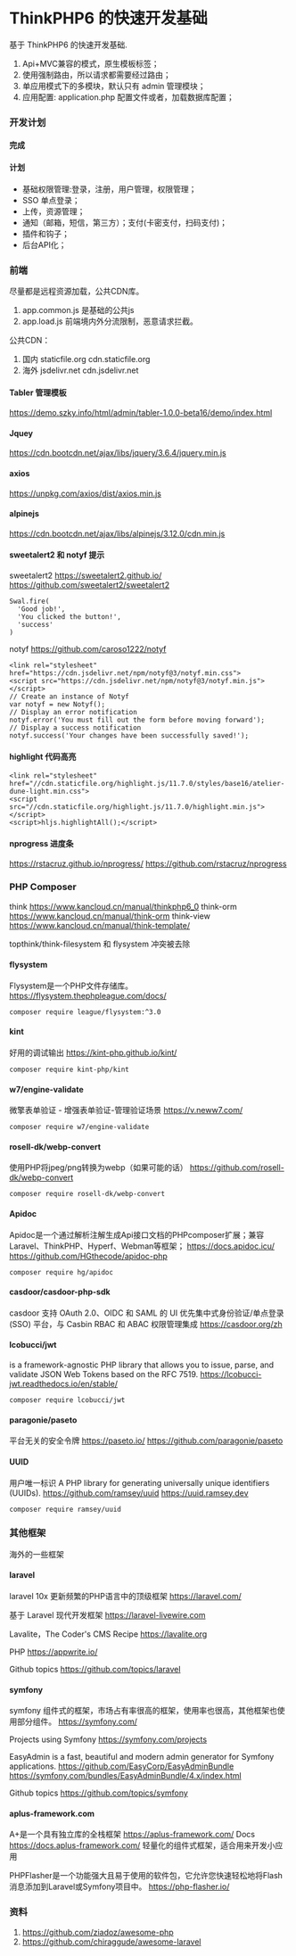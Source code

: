 # ThinkPHP6 的快速开发基础

基于 ThinkPHP6 的快速开发基础.

1. Api+MVC兼容的模式，原生模板标签；
2. 使用强制路由，所以请求都需要经过路由；
3. 单应用模式下的多模块，默认只有 admin 管理模块；
4. 应用配置: application.php 配置文件或者，加载数据库配置；

### 开发计划

#### 完成

#### 计划

- 基础权限管理:登录，注册，用户管理，权限管理；
- SSO 单点登录；
- 上传，资源管理；
- 通知（邮箱，短信，第三方）；支付(卡密支付，扫码支付)；
- 插件和钩子；
- 后台API化；

### 前端

尽量都是远程资源加载，公共CDN库。

1. app.common.js 是基础的公共js
2. app.load.js 前端境内外分流限制，恶意请求拦截。

公共CDN：

1. 国内 staticfile.org cdn.staticfile.org
2. 海外 jsdelivr.net cdn.jsdelivr.net

#### Tabler 管理模板
https://demo.szky.info/html/admin/tabler-1.0.0-beta16/demo/index.html

#### Jquey
https://cdn.bootcdn.net/ajax/libs/jquery/3.6.4/jquery.min.js

#### axios
https://unpkg.com/axios/dist/axios.min.js

#### alpinejs
https://cdn.bootcdn.net/ajax/libs/alpinejs/3.12.0/cdn.min.js

#### sweetalert2 和 notyf 提示

sweetalert2
https://sweetalert2.github.io/
https://github.com/sweetalert2/sweetalert2
```
Swal.fire(
  'Good job!',
  'You clicked the button!',
  'success'
)
```

notyf
https://github.com/caroso1222/notyf
```
<link rel="stylesheet" href="https://cdn.jsdelivr.net/npm/notyf@3/notyf.min.css">
<script src="https://cdn.jsdelivr.net/npm/notyf@3/notyf.min.js"></script>
// Create an instance of Notyf
var notyf = new Notyf();
// Display an error notification
notyf.error('You must fill out the form before moving forward');
// Display a success notification
notyf.success('Your changes have been successfully saved!');
```

#### highlight 代码高亮
```
<link rel="stylesheet" href="//cdn.staticfile.org/highlight.js/11.7.0/styles/base16/atelier-dune-light.min.css">
<script src="//cdn.staticfile.org/highlight.js/11.7.0/highlight.min.js"></script>
<script>hljs.highlightAll();</script>
```
#### nprogress 进度条
https://rstacruz.github.io/nprogress/
https://github.com/rstacruz/nprogress

### PHP Composer

think
https://www.kancloud.cn/manual/thinkphp6_0
think-orm
https://www.kancloud.cn/manual/think-orm
think-view
https://www.kancloud.cn/manual/think-template/

topthink/think-filesystem 和 flysystem 冲突被去除


#### flysystem
Flysystem是一个PHP文件存储库。
https://flysystem.thephpleague.com/docs/
```
composer require league/flysystem:^3.0
```

#### kint
好用的调试输出
https://kint-php.github.io/kint/
```
composer require kint-php/kint
```

#### w7/engine-validate
微擎表单验证 - 增强表单验证-管理验证场景
https://v.neww7.com/
```
composer require w7/engine-validate
```

#### rosell-dk/webp-convert
使用PHP将jpeg/png转换为webp（如果可能的话）
https://github.com/rosell-dk/webp-convert
```
composer require rosell-dk/webp-convert
```


#### Apidoc
Apidoc是一个通过解析注解生成Api接口文档的PHPcomposer扩展；兼容Laravel、ThinkPHP、Hyperf、Webman等框架；
https://docs.apidoc.icu/
https://github.com/HGthecode/apidoc-php
```
composer require hg/apidoc
```

#### casdoor/casdoor-php-sdk
casdoor 支持 OAuth 2.0、OIDC 和 SAML 的 UI 优先集中式身份验证/单点登录 (SSO) 平台，与 Casbin RBAC 和 ABAC 权限管理集成
https://casdoor.org/zh


#### lcobucci/jwt
is a framework-agnostic PHP library that allows you to issue, parse, and validate JSON Web Tokens based on the RFC 7519.
https://lcobucci-jwt.readthedocs.io/en/stable/
```
composer require lcobucci/jwt
```


#### paragonie/paseto
平台无关的安全令牌
https://paseto.io/
https://github.com/paragonie/paseto

#### UUID 
用户唯一标识
A PHP library for generating universally unique identifiers (UUIDs). 
https://github.com/ramsey/uuid
https://uuid.ramsey.dev
```
composer require ramsey/uuid
```

### 其他框架

海外的一些框架

#### laravel 

laravel 10x 更新频繁的PHP语言中的顶级框架
https://laravel.com/

基于 Laravel 现代开发框架
https://laravel-livewire.com

Lavalite，The Coder's CMS Recipe
https://lavalite.org

PHP 
https://appwrite.io/

Github topics
https://github.com/topics/laravel

#### symfony

symfony 组件式的框架，市场占有率很高的框架，使用率也很高，其他框架也使用部分组件。
https://symfony.com/

Projects using Symfony
https://symfony.com/projects

EasyAdmin is a fast, beautiful and modern admin generator for Symfony applications. 
https://github.com/EasyCorp/EasyAdminBundle
https://symfony.com/bundles/EasyAdminBundle/4.x/index.html

Github topics
https://github.com/topics/symfony


#### aplus-framework.com

A+是一个具有独立库的全栈框架
https://aplus-framework.com/
Docs
https://docs.aplus-framework.com/
轻量化的组件式框架，适合用来开发小应用

PHPFlasher是一个功能强大且易于使用的软件包，它允许您快速轻松地将Flash消息添加到Laravel或Symfony项目中。
https://php-flasher.io/

### 资料

1. https://github.com/ziadoz/awesome-php
2. https://github.com/chiraggude/awesome-laravel